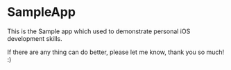 # SampleApp
This is the Sample app which used to demonstrate personal iOS development skills.

If there are any thing can do better, please let me know, thank you so much! :)
